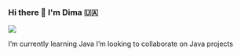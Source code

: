### Hi there 👋 I'm Dima 🇺🇦 


<a href="https://t.me/dmk_t"><img src="https://img.shields.io/badge/Telegram-2CA5E0?style=for-the-badge&logo=telegram&logoColor=white"></a>

I’m currently learning Java
I’m looking to collaborate on Java projects






    
      
